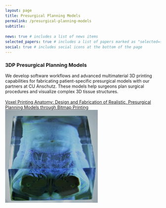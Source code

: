 ```yaml
---
layout: page
title: Presurgical Planning Models
permalink: /presurgical-planning-models
subtitle: 

news: true # includes a list of news items
selected_papers: true # includes a list of papers marked as "selected={true}"
social: true # includes social icons at the bottom of the page
---
```


<div class="row">
    <div class="col-md-8">
<h3> 3DP Presurgical Planning Models</h3>
We develop software workflows and advanced multimaterial 3D printing capabilities for fabricating patient-specific presurgical models with our partners at CU Anschutz. These models help surgeons plan surgical procedures and visualize complex 3D tissue structures.
<br/><br/>
    <a href = "https://app.jove.com/v/63214/voxel-printing-anatomy-design-and-fabrication-of-realistic-presurgical-planning-models-through-bitmap-printing">Voxel Printing Anatomy: Design and Fabrication of Realistic, Presurgical Planning Models through Bitmap Printing</a>
    </div>
<div class="col-md-4">
        <img src="/assets/img/presurgical-planning-models/ppm1.jpg" alt="Image Description" style="width: 300px; height: 300px; object-fit: contain;">
    </div>
</div>
<br/><br/>